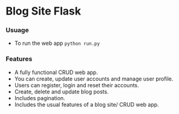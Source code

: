 # Blog Site Flask
### Usuage
* To run the web app `python run.py`
### Features
* A fully functional CRUD web app.
* You can create, update user accounts and manage user profile.
* Users can register, login and reset their accounts.
* Create, delete and update blog posts.
* Includes pagination.
* Includes the usual features of a blog site/ CRUD web app.
